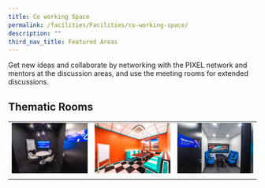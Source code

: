 ```yaml
---
title: Co working Space
permalink: /facilities/Facilities/co-working-space/
description: ""
third_nav_title: Featured Areas
---
```

Get new ideas and collaborate by networking with the PIXEL network and mentors at the discussion areas, and use the meeting rooms for extended discussions.

## Thematic Rooms

<table>
	<tr>
		<td><img src="/images/Facilities/Co%20Working%20Space/black-room.jpg"></td>
		<td><img src="/images/Facilities/Co%20Working%20Space/diner-room2.jpg"></td>
		<td><img src="/images/Facilities/Co%20Working%20Space/train-room.jpg"></td>
	</tr>
	<tr>
		<td></td>
		<td></ted>
	</tr>
</table>